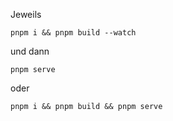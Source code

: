 Jeweils

`pnpm i && pnpm build --watch`

und dann

`pnpm serve`

oder

`pnpm i && pnpm build && pnpm serve`
